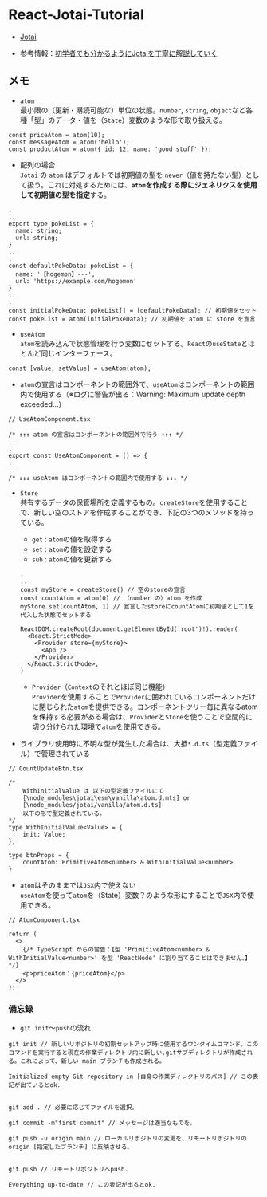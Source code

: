 # React-Jotai-Tutorial

- [Jotai](https://jotai.org/)

- 参考情報：[初学者でも分かるようにJotaiを丁寧に解説していく](https://qiita.com/moritakusan/items/9a5e8c315b2565a02848)

## メモ

- `atom`<br />
最小限の（更新・購読可能な）単位の状態。`number`, `string`, `object`など各種「型」のデータ・値を（`State`）変数のような形で取り扱える。

```
const priceAtom = atom(10);
const messageAtom = atom('hello');
const productAtom = atom({ id: 12, name: 'good stuff' });
```

  - 配列の場合<br />
  `Jotai` の `atom` はデフォルトでは初期値の型を `never`（値を持たない型）として扱う。これに対処するためには、**`atom`を作成する際にジェネリクスを使用して初期値の型を指定**する。

  ```
  .
  ..
  export type pokeList = {
    name: string;
    url: string;
  }
  ..
  .
  const defaultPokeData: pokeList = {
    name: '【hogemon】---',
    url: 'https://example.com/hogemon'
  }
  ..
  .
  const initialPokeData: pokeList[] = [defaultPokeData]; // 初期値をセット
  const pokeList = atom(initialPokeData); // 初期値を atom に store を宣言
  ```

- `useAtom`<br />
`atom`を読み込んで状態管理を行う変数にセットする。`React`の`useState`とほとんど同じインターフェース。

```
const [value, setValue] = useAtom(atom);
```

- `atom`の宣言はコンポーネントの範囲外で、`useAtom`はコンポーネントの範囲内で使用する（※ログに警告が出る：Warning: Maximum update depth exceeded...）

```
// UseAtomComponent.tsx

/* ↑↑↑ atom の宣言はコンポーネントの範囲外で行う ↑↑↑ */
..
.
export const UseAtomComponent = () => {
.
..
/* ↓↓↓ useAtom はコンポーネントの範囲内で使用する ↓↓↓ */
```

- `Store`<br />
共有するデータの保管場所を定義するもの。`createStore`を使用することで、新しい空のストアを作成することができ、下記の3つのメソッドを持っている。
  - `get` : `atom`の値を取得する
  - `set` : `atom`の値を設定する
  - `sub` : `atom`の値を更新する

  ```
  .
  ..
  const myStore = createStore() // 空のstoreの宣言
  const countAtom = atom(0) // （number の）atom を作成
  myStore.set(countAtom, 1) // 宣言したstoreにcountAtomに初期値として1を代入した状態でセットする

  ReactDOM.createRoot(document.getElementById('root')!).render(
    <React.StrictMode>
      <Provider store={myStore}>
        <App />
      </Provider>
    </React.StrictMode>,
  )
  ```

  - `Provider`（`Context`のそれとほぼ同じ機能）<br />
  `Provider`を使用することで`Provider`に囲われているコンポーネントだけに閉じられた`atom`を提供できる。コンポーネントツリー毎に異なるatomを保持する必要がある場合は、`Provider`と`Store`を使うことで空間的に切り分けられた環境で`atom`を使用できる。

- ライブラリ使用時に不明な型が発生した場合は、大抵`*.d.ts`（型定義ファイル）で管理されている

```
// CountUpdateBtn.tsx

/* 
    WithInitialValue は 以下の型定義ファイルにて
    [\node_modules\jotai\esm\vanilla\atom.d.mts] or
    [\node_modules/jotai/vanilla/atom.d.ts]
    以下の形で型定義されている。
*/
type WithInitialValue<Value> = {
    init: Value;
};

type btnProps = {
    countAtom: PrimitiveAtom<number> & WithInitialValue<number>
}
```

- `atom`はそのままでは`JSX`内で使えない<br />
`useAtom`を使って`atom`を（State）変数？のような形にすることで`JSX`内で使用できる。

```
// AtomComponent.tsx

return (
  <>
    {/* TypeScript からの警告：【型 'PrimitiveAtom<number> & WithInitialValue<number>' を型 'ReactNode' に割り当てることはできません。】*/}
    <p>priceAtom：{priceAtom}</p>
  </>
);
```

### 備忘録
- `git init`～`push`の流れ<br />

```
git init // 新しいリポジトリの初期セットアップ時に使用するワンタイムコマンド。このコマンドを実行すると現在の作業ディレクトリ内に新しい.gitサブディレクトリが作成される。これによって、新しい main ブランチも作成される。

Initialized empty Git repository in [自身の作業ディレクトリのパス] // この表記が出ているとok.


git add . // 必要に応じてファイルを選択。

git commit -m"first commit" // メッセージは適当なものを。

git push -u origin main // ローカルリポジトリの変更を、リモートリポジトリの origin [指定したブランチ] に反映させる。


git push // リモートリポジトリへpush.

Everything up-to-date // この表記が出るとok.
```
